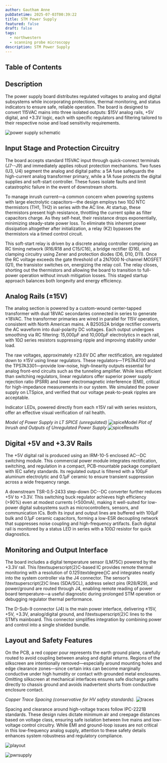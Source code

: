 ```yaml
---
author: Gautham Anne
pubDatetime: 2025-07-03T00:39:22
title: STM Power Supply
featured: false
draft: false
tags:
  - northwestern
  - scanning probe microscopy
description: STM Power Supply
---
```


## Table of Contents

## Description

The power supply board distributes regulated voltages to analog and digital subsystems while incorporating protections, thermal monitoring, and status indicators to ensure safe, reliable operation. The board is designed to convert 115VAC mains into three isolated outputs: $15V analog rails, +5V digital, and +3.3V logic, each with specific regulators and filtering tailored to their respective noise and load sensitivity requirements.

![power supply schematic](@assets/images/stm-7_11_2025_IMAGES/pschem.png)

## Input Stage and Protection Circuitry

The board accepts standard 115VAC input through quick-connect terminals (J7--J9) and immediately applies robust protection mechanisms. Two fuses (U3, U4) segment the analog and digital paths: a 5A fuse safeguards the high-current analog transformer primary, while a 1A fuse protects the digital supplies and soft-start controller. These fuses isolate faults and limit catastrophic failure in the event of downstream shorts.

To manage inrush current—a common concern when powering systems with large electrolytic capacitors—the design employs two 10$\Omega$ NTC thermistors (TH1, TH2) in series with the AC line. At startup, these thermistors present high resistance, throttling the current spike as filter capacitors charge. As they self-heat, their resistance drops exponentially, minimizing steady-state power loss. To eliminate this inherent power dissipation altogether after initialization, a relay (K2) bypasses the thermistors via a timed control circuit.

This soft-start relay is driven by a discrete analog controller comprising an RC timing network (R16/R18 and C15/C16), a bridge rectifier (D16), and clamping circuitry using Zener and protection diodes (D6, D10, D11). Once the RC voltage exceeds the gate threshold of a 2N7000 N-channel MOSFET (Q1), the transistor switches on, energizing the relay coil. The relay closes, shorting out the thermistors and allowing the board to transition to full-power operation without inrush mitigation losses. This staged startup approach balances both longevity and energy efficiency.

## Analog Rails ($\pm$15V)

The analog section is powered by a custom-wound center-tapped transformer with dual 18VAC secondaries connected in series to generate $\pm$18VAC. The transformer primaries are wired in parallel for 115V operation, consistent with North American mains. A B250S2A bridge rectifier converts the AC waveform into dual-polarity DC voltages. Each output undergoes smoothing via RC filtering: 15\,000$\mu$F and 10\,000$\mu$F electrolytics in each rail, with 10$\Omega$ series resistors suppressing ripple and improving stability under load.

The raw voltages, approximately $\pm$23.6V DC after rectification, are regulated down to $\pm$15V using linear regulators. These regulators—TPS7A4700 and the TPS7A3301—provide low-noise, high-linearity outputs essential for analog front-end circuits such as the tunneling amplifier. While less efficient than switching regulators, linear regulators offer superior power supply rejection ratio (PSRR) and lower electromagnetic interference (EMI), critical for high-impedance measurements in our system. We simulated the power supply on LTSpice, and verified that our voltage peak-to-peak ripples are acceptable.

Indicator LEDs, powered directly from each $\pm$15V rail with series resistors, offer an effective visual verification of rail health.

_Model of Power Supply in LT SPICE (unregulated)_
![spiceModel](@assets/images/stm-7_11_2025_IMAGES/spiceModel.png)
_Plot of Inrush and Outputs of Unregulated Power Supply_
![spiceResults](@assets/images/stm-7_11_2025_IMAGES/spiceResults.png)

## Digital +5V and +3.3V Rails

The +5V digital rail is produced using an IRM-10-5 enclosed AC--DC switching module. This commercial power module integrates rectification, switching, and regulation in a compact, PCB-mountable package compliant with IEC safety standards. Its regulated output is filtered with a 100$\mu$F aluminum electrolytic and 0.1$\mu$F ceramic to ensure transient suppression across a wide frequency range.

A downstream TSR-0.5-2433 step-down DC--DC converter further reduces +5V to +3.3V. This switching buck regulator achieves high efficiency ($>$90\%) even at modest currents ($<$500mA), making it well-suited for low-power digital subsystems such as microcontrollers, sensors, and communication ICs. Both its input and output lines are buffered with 100$\mu$F bulk and 0.1$\mu$F ceramic capacitors, forming a low-ESR decoupling network that suppresses noise coupling and high-frequency artifacts. Each digital rail is monitored by a status LED in series with a 100$\Omega$ resistor for quick diagnostics.

## Monitoring and Output Interface

The board includes a digital temperature sensor (LM75C) powered by the +3.3V rail. This I\textsuperscript{2}C-based IC provides remote thermal monitoring with a resolution of 0.125\textdegree{}C and integrates neatly into the system controller via the J4 connector. The sensor’s I\textsuperscript{2}C lines (SDA/SCL), address select pins (R28/R29), and power/ground are routed through J4, enabling remote reading of power board temperature—a useful diagnostic during prolonged STM operation or debugging regulator thermal performance.

The D-Sub-9 connector (J4) is the main power interface, delivering $\pm$15V, +5V, +3.3V, analog/digital ground, and I\textsuperscript{2}C lines to the STM’s mainboard. This connector simplifies integration by combining power and control into a single shielded bundle.

## Layout and Safety Features

On the PCB, a red copper pour represents the earth ground plane, carefully routed to avoid coupling between analog and digital returns. Regions of the silkscreen are intentionally removed—especially around mounting holes and edge clearance zones—since certain inks can become marginally conductive under high humidity or contact with grounded metal enclosures. Omitting silkscreen at mechanical interfaces ensures safe discharge paths directly to chassis ground and avoids inadvertent shorts from conductive enclosure contact.

_Copper Trace Spacing (conservative for HV safety standards)._
![traces](@assets/images/stm-7_11_2025_IMAGES/traces.png)

Spacing and clearance around high-voltage traces follow IPC-2221B standards. These design rules dictate minimum air and creepage distances based on voltage class, ensuring safe isolation between live mains and low-voltage control circuitry. While EMI and ground-loop issues are not critical in this low-frequency analog supply, attention to these safety details enhances system robustness and regulatory compliance.

![playout](@assets/images/stm-7_11_2025_IMAGES/playout.png)

![pwrsupply](@assets/images/stm-7_11_2025_IMAGES/pwrsupply.png)
